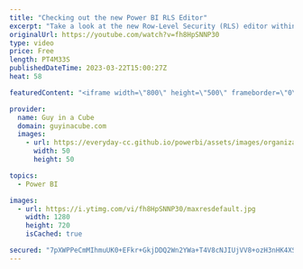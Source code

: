 ```yaml
---
title: "Checking out the new Power BI RLS Editor"
excerpt: "Take a look at the new Row-Level Security (RLS) editor within Power BI Desktop! Patrick explores how it works and what to look out for in the Preview.  Power BI February 2023 Feature Summary https://powerbi.microsoft.com/en-us/blog/power-bi-february-2023-feature-summary/  Documentation https://learn.microsoft.com/power-bi/enterprise/service-admin-rls#define-roles-and-rules-in-power-bi-desktop-using-enhanced-row-level-security-editor-preview"
originalUrl: https://youtube.com/watch?v=fh8HpSNNP30
type: video
price: Free
length: PT4M33S
publishedDateTime: 2023-03-22T15:00:27Z
heat: 58

featuredContent: "<iframe width=\"800\" height=\"500\" frameborder=\"0\" src=\"https://www.youtube.com/embed/fh8HpSNNP30\" allow=\"accelerometer; autoplay; encrypted-media; gyroscope; picture-in-picture\" allowfullscreen></iframe>"

provider:
  name: Guy in a Cube
  domain: guyinacube.com
  images:
    - url: https://everyday-cc.github.io/powerbi/assets/images/organizations/guyinacube.com-50x50.jpg
      width: 50
      height: 50

topics:
  - Power BI

images:
  - url: https://i.ytimg.com/vi/fh8HpSNNP30/maxresdefault.jpg
    width: 1280
    height: 720
    isCached: true

secured: "7pXWPPeCmMIhmuUK0+EFkr+GkjDDQ2Wn2YWa+T4V8cNJIUjVV8+ozH3nHK4XSzKEwfDrq5ArGnBYnQnrvnZm137EPo9T+ZQsTXdIN4+jio7SGbWto6BB3YR2a5DCxSAgfBaV0/pjIgmfN/ErFRvzvmM57Dxwt8gSHPVPmBlRIn5BiChkqHw9uRKXRwaOP6IFbcf/9P0zXRQI/NA1BurlWVUtgNB0sxb7wiE+6vhx6H39KNaa7AUntVx+y8Y3YdGYiuIL7x8RHdMItnlPpbO3uEFUazSFq0d5/Ioca4QPOLgP4ynchrEK0MTuEKA1WgBhkB/fUPrpCMd4EQYDWHPy4wvZVDKRqhjf3QiVN5mmLcBx1PHovANqlqtNQzJFr8iaEGp9Hn8WuZ+UegcQkAJlPzUL2Sp384BzStx0mbYOSQs=;AH2DUeLr3rdEkxz1GqrSHw=="
---
```


